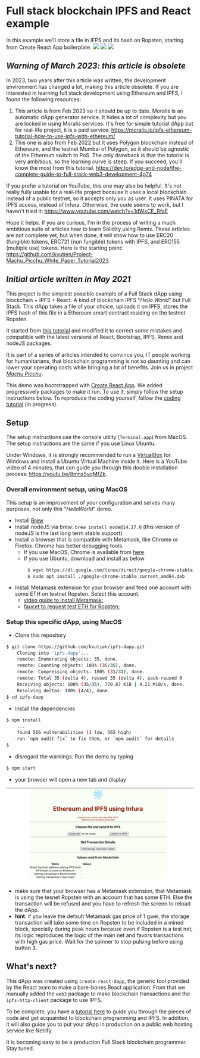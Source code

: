 # Full stack blockchain IPFS and React example
In this example we'll store a file in IFPS and its hash on Ropsten, starting from Create React App boilerplate.
[![](https://img.shields.io/badge/license-MIT-green)](https://opensource.org/licenses/MIT)
[![](https://img.shields.io/badge/project-machu----picchu-brightgreen)](https://github.com/Machu-Pichu/general.git)
[![](https://img.shields.io/badge/usage-tutorial-lightgreen)](https://github.com/Machu-Pichu/general.git)

## *Warning of March 2023: this article is obsolete*
In 2023, two years after this article was written, the development environment has changed a lot, making this article obsolete. If you are interested in learning full stack development using Ethereum and IPFS, I found the following resources:
1. This article is from Feb 2023 so it should be up to date. Moralis is an automatic dApp generator service. It hides a lot of complexity but you are locked in using Moralis services. It's free for simple tutorial dApp but for real-life project, it is a paid service. https://moralis.io/ipfs-ethereum-tutorial-how-to-use-ipfs-with-ethereum/
2. This one is also from Feb 2022 but it uses Polygon blockchain instead of Ethereum, and the testnet Mumbai of Polygon, so it should be agnostic of the Ethereum switch to PoS. The only drawback is that the tutorial is very ambitious, so the learning curve is steep. If you succeed, you'll know the most from this tutorial. https://dev.to/edge-and-node/the-complete-guide-to-full-stack-web3-development-4g74

If you prefer a tutorial on YouTube, this one may also be helpful. It's not really fully usable for a real-life project because it uses a local blockchain instead of a public testnet, so it accepts only you as user. It uses PINATA for IPFS access, instead of infura. Otherwise, the code seems to work, but I haven't tried it: https://www.youtube.com/watch?v=1dWxCE_RfaE

Hope it helps. If you are curious, I'm in the process of writing a much ambitious suite of articles how to learn Solidity using Remix. These articles are not complete yet, but when done, it will show how to use ERC20 (fungible) tokens, ERC721 (non fungible) tokens with IPFS, and ERC155 (multiple use) tokens.
Here is the starting point: https://github.com/kvutien/Project-Machu_Picchu_White_Paper_Tutorial2023

## *Initial article written in May 2021*


This project is the simplest possible example of a Full Stack dApp using blockchain + IPFS + React. A kind of blockchain IPFS "_Hello World_" but Full Stack. This dApp takes a file of your choice, uploads it on IPFS, stores the IPFS hash of this file in a Ethereum smart contract residing on the testnet Ropsten.

It started from [this tutorial](https://www.freecodecamp.org/news/hands-on-get-started-with-infura-and-ipfs-on-ethereum-b63635142af0/) and modified it to correct some mistakes and compatible with the latest versions of React, Bootstrap, IPFS, Remix and nodeJS packages.

It is part of a series of articles intended to convince you, IT people working for humanitarians, that blockchain programming is not so daunting and can lower your operating costs while bringing a lot of benefits. Join us in project *[Machu Picchu](https://kvutien-yes.medium.com/machu-picchu-how-the-blockchain-can-help-persons-in-need-8396820d13d1)*.

This demo was bootstrapped with [Create React App](https://github.com/facebook/create-react-app). We added progressively packages to make it run. To use it, simply follow the setup instructions below. To reproduce the coding yourself, follow the [coding tutorial](TUTO-1.md) (in progress).

## Setup
The setup instructions use the console utility (`Terminal.app`) from MacOS. The setup instructions are the same if you use Linux Ubuntu. 

Under Windows, it is strongly recommended to run a [VirtualBox](https://www.virtualbox.org/wiki/Downloads) for Windows and install a Ubuntu Virtual Machine inside it. Here is a YouTube video of 4 minutes, that can guide you through this double installation process: https://youtu.be/8mns5yqMfZk.
### Overall environment setup, using MacOS
This setup is an improvement of your configuration and serves many purposes, not only this "_HelloWorld_" demo.
* Install [Brew](https://brew.sh/)
* Install nodeJS via brew: `brew install node@14.17.0`  (this version of nodeJS is the last long term stable support)
* Install a browser that is compatible with Metamask, like Chrome or Firefox. Chrome has better debugging tools.
  * If you use MacOS, Chrome is available from [here](https://support.google.com/chrome/answer/95346?)
  * If you use Ubuntu, download and install as below
``` bash
        $ wget https://dl.google.com/linux/direct/google-chrome-stable_current_amd64.deb
        $ sudo apt install ./google-chrome-stable_current_amd64.deb
```
* Install Metamask extension for your browser and feed one account with some ETH on testnet Ropsten. Select this account.
  * [video guide to install Metamask:](https://youtu.be/WAStJtjYI_c) 
  * [faucet to request test ETH for Ropsten:](https://faucet.metamask.io/)
### Setup this specific dApp, using MacOS
* Clone this repository
``` bash
$ git clone https://github.com/kvutien/ipfs-dapp.git
    Cloning into 'ipfs-dapp'...
    remote: Enumerating objects: 35, done.
    remote: Counting objects: 100% (35/35), done.
    remote: Compressing objects: 100% (31/31), done.
    remote: Total 35 (delta 4), reused 35 (delta 4), pack-reused 0
    Receiving objects: 100% (35/35), 770.87 KiB | 4.21 MiB/s, done.
    Resolving deltas: 100% (4/4), done.
$ cd ipfs-dapp
```
* install the dependencies
``` bash
$ npm install
    ...
    found 566 vulnerabilities (1 low, 565 high)
    run `npm audit fix` to fix them, or `npm audit` for details
$
```
* disregard the warnings. Run the demo by typing
``` bash
$ npm start
```
* your browser will open a new tab and display

![screenshot](./screenshot.png)

* make sure that your browser has a Metamask extension, that Metamask is using the tesnet Ropsten with an account that has some ETH. Else the transaction will be refused and you have to refresh the screen to reload the dApp.
* **hint**: if you leave the default Metamask gas price of 1 gwei, the storage transaction will take some time on Ropsten to be included in a mined block, specially during peak hours because even if Ropsten is a test net, its logic reproduces the logic of the main net and favors transactions with high gas price. Wait for the spinner to stop pulsing before using button 3.
  
## What's next?
This dApp was created using `create-react-dapp`, the generic tool provided by the React team to make a bare-bones React application. From that we manually added the `web3` package to make blockchain transactions and the `ipfs-http-client` package to use IPFS.

To be complete, you have a [tutorial here](./TUTO-1.md) to guide you through the pieces of code and get acquainted to blockchain programming and IPFS. In addition, it will also guide you to put your dApp in production on a public web hosting service like Netlify.

It is becoming easy to be a production Full Stack blockchain programmer. Stay tuned.
